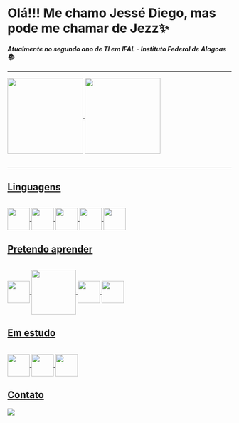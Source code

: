 # Olá!!! Me chamo Jessé Diego, mas pode me chamar de Jezz✨

#### *Atualmente no segundo ano de TI em IFAL - Instituto Federal de Alagoas📚*

<hr>

 <div>
  <a href="https://github.com/JezzDiego">
  <img align = "center" height="170em" src="https://github-readme-stats.vercel.app/api?username=JezzDiego&show_icons=true&theme=dark&include_all_commits=true&count_private=true"/>
  <img align = "center" height="170em" src="https://github-readme-stats.vercel.app/api/top-langs/?username=JezzDiego&layout=compact&langs_count=7&theme=dark"/></br></br>
</div> 
  
  <hr>
  
 ## Linguagens
<div style="display: inline_block"><br>
  
  <img align="center" height="50em" src="https://cdn.jsdelivr.net/gh/devicons/devicon/icons/html5/html5-original.svg" />
  <img align="center" height="50em" src="https://cdn.jsdelivr.net/gh/devicons/devicon/icons/css3/css3-original.svg" />
  <img align="center" height="50em" src="https://cdn.jsdelivr.net/gh/devicons/devicon/icons/javascript/javascript-original.svg" />
  <img align="center" height="50em" src="https://cdn.jsdelivr.net/gh/devicons/devicon/icons/python/python-original.svg" />
  <img align="center" height="50em" src="https://cdn.jsdelivr.net/gh/devicons/devicon/icons/c/c-original.svg" />
  
</div>
  
  
 ## Pretendo aprender 
 <div style="display: inline_block"><br>
   <img align="center" height="50em" src="https://cdn.jsdelivr.net/gh/devicons/devicon/icons/vuejs/vuejs-original.svg" />
   <img align="center" height="100em" src="https://cdn.jsdelivr.net/gh/devicons/devicon/icons/tailwindcss/tailwindcss-original-wordmark.svg" />
   <img align="center" height="50em" src="https://cdn.jsdelivr.net/gh/devicons/devicon/icons/mysql/mysql-original.svg" />
   <img align="center" height="50em" src="https://cdn.jsdelivr.net/gh/devicons/devicon/icons/mongodb/mongodb-original.svg" />
 </div>
  
  ## Em estudo
 <div style="display: inline_block"><br>
   <img align="center" height="50em" src="https://cdn.jsdelivr.net/gh/devicons/devicon/icons/bootstrap/bootstrap-original.svg" />
   <img align="center" height="50em" src="https://cdn.jsdelivr.net/gh/devicons/devicon/icons/java/java-original.svg" />
   <img align="center" height="50em" src="https://cdn.jsdelivr.net/gh/devicons/devicon/icons/typescript/typescript-original.svg" />
 </div>

 ## Contato
<div>
 <a href="mailto:oliveirajesse50@gmail.com" target="_blank"> <img src="https://img.shields.io/badge/Gmail-D14836?style=for-the-badge&logo=gmail&logoColor=white" /> </a>
 </div
